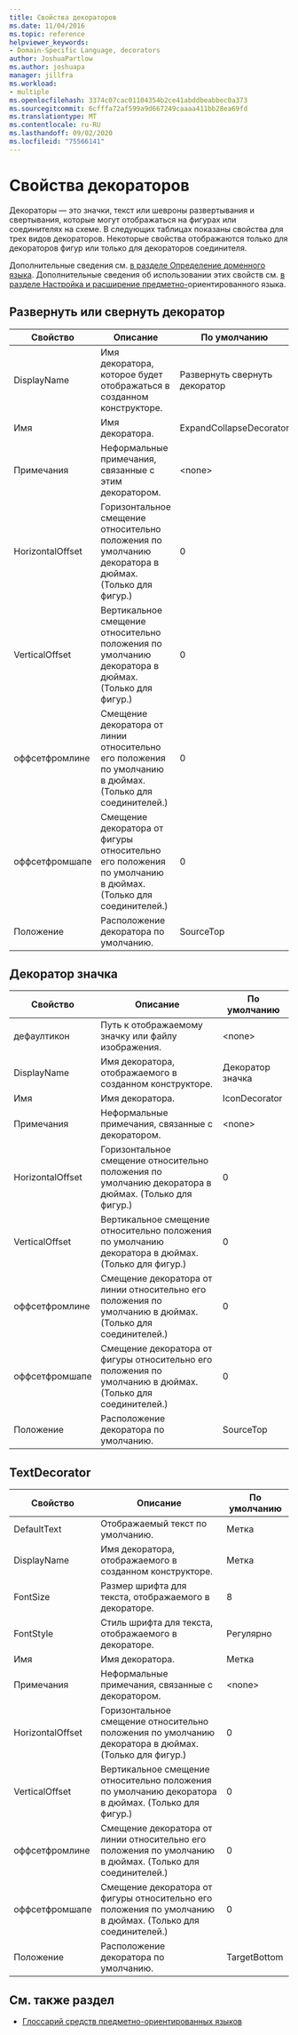 ```yaml
---
title: Свойства декораторов
ms.date: 11/04/2016
ms.topic: reference
helpviewer_keywords:
- Domain-Specific Language, decorators
author: JoshuaPartlow
ms.author: joshuapa
manager: jillfra
ms.workload:
- multiple
ms.openlocfilehash: 3374c07cac01104354b2ce41abddbeabbec0a373
ms.sourcegitcommit: 6cfffa72af599a9d667249caaaa411bb28ea69fd
ms.translationtype: MT
ms.contentlocale: ru-RU
ms.lasthandoff: 09/02/2020
ms.locfileid: "75566141"
---
```

# <a name="properties-of-decorators"></a>Свойства декораторов
Декораторы — это значки, текст или шевроны развертывания и свертывания, которые могут отображаться на фигурах или соединителях на схеме. В следующих таблицах показаны свойства для трех видов декораторов. Некоторые свойства отображаются только для декораторов фигур или только для декораторов соединителя.

 Дополнительные сведения см. [в разделе Определение доменного языка](../modeling/how-to-define-a-domain-specific-language.md). Дополнительные сведения об использовании этих свойств см. [в разделе Настройка и расширение предметно-](../modeling/customizing-and-extending-a-domain-specific-language.md)ориентированного языка.

## <a name="expandcollapse-decorator"></a>Развернуть или свернуть декоратор

|Свойство|Описание|По умолчанию|
|-|-|-|
|DisplayName|Имя декоратора, которое будет отображаться в созданном конструкторе.|Развернуть свернуть декоратор|
|Имя|Имя декоратора.|ExpandCollapseDecorator|
|Примечания|Неформальные примечания, связанные с этим декоратором.|\<none>|
|HorizontalOffset|Горизонтальное смещение относительно положения по умолчанию декоратора в дюймах. (Только для фигур.)|0|
|VerticalOffset|Вертикальное смещение относительно положения по умолчанию декоратора в дюймах. (Только для фигур.)|0|
|оффсетфромлине|Смещение декоратора от линии относительно его положения по умолчанию в дюймах. (Только для соединителей.)|0|
|оффсетфромшапе|Смещение декоратора от фигуры относительно его положения по умолчанию в дюймах. (Только для соединителей.)|0|
|Положение|Расположение декоратора по умолчанию.|SourceTop|

## <a name="icon-decorator"></a>Декоратор значка

|Свойство|Описание|По умолчанию|
|-|-|-|
|дефаултикон|Путь к отображаемому значку или файлу изображения.|\<none>|
|DisplayName|Имя декоратора, отображаемого в созданном конструкторе.|Декоратор значка|
|Имя|Имя декоратора.|IconDecorator|
|Примечания|Неформальные примечания, связанные с декоратором.|\<none>|
|HorizontalOffset|Горизонтальное смещение относительно положения по умолчанию декоратора в дюймах. (Только для фигур.)|0|
|VerticalOffset|Вертикальное смещение относительно положения по умолчанию декоратора в дюймах. (Только для фигур.)|0|
|оффсетфромлине|Смещение декоратора от линии относительно его положения по умолчанию в дюймах. (Только для соединителей.)|0|
|оффсетфромшапе|Смещение декоратора от фигуры относительно его положения по умолчанию в дюймах. (Только для соединителей.)|0|
|Положение|Расположение декоратора по умолчанию.|SourceTop|

## <a name="textdecorator"></a>TextDecorator

|Свойство|Описание|По умолчанию|
|-|-|-|
|DefaultText|Отображаемый текст по умолчанию.|Метка|
|DisplayName|Имя декоратора, отображаемого в созданном конструкторе.|Метка|
|FontSize|Размер шрифта для текста, отображаемого в декораторе.|8|
|FontStyle|Стиль шрифта для текста, отображаемого в декораторе.|Регулярно|
|Имя|Имя декоратора.|Метка|
|Примечания|Неформальные примечания, связанные с декоратором.|\<none>|
|HorizontalOffset|Горизонтальное смещение относительно положения по умолчанию декоратора в дюймах. (Только для фигур.)|0|
|VerticalOffset|Вертикальное смещение относительно положения по умолчанию декоратора в дюймах. (Только для фигур.)|0|
|оффсетфромлине|Смещение декоратора от линии относительно его положения по умолчанию в дюймах. (Только для соединителей.)|0|
|оффсетфромшапе|Смещение декоратора от фигуры относительно его положения по умолчанию в дюймах. (Только для соединителей.)|0|
|Положение|Расположение декоратора по умолчанию.|TargetBottom|

## <a name="see-also"></a>См. также раздел

- [Глоссарий средств предметно-ориентированных языков](https://msdn.microsoft.com/ca5e84cb-a315-465c-be24-76aa3df276aa)
